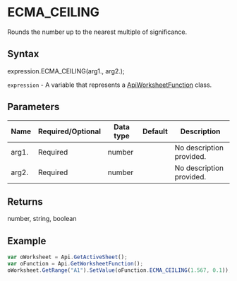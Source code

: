# ECMA_CEILING

Rounds the number up to the nearest multiple of significance.

## Syntax

expression.ECMA_CEILING(arg1., arg2.);

`expression` - A variable that represents a [ApiWorksheetFunction](../ApiWorksheetFunction.md) class.

## Parameters

| **Name** | **Required/Optional** | **Data type** | **Default** | **Description** |
| ------------- | ------------- | ------------- | ------------- | ------------- |
| arg1. | Required | number |  | No description provided. |
| arg2. | Required | number |  | No description provided. |

## Returns

number, string, boolean

## Example



```javascript
var oWorksheet = Api.GetActiveSheet();
var oFunction = Api.GetWorksheetFunction();
oWorksheet.GetRange("A1").SetValue(oFunction.ECMA_CEILING(1.567, 0.1));
```
